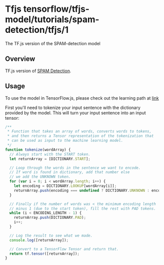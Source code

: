 # Tfjs tensorflow/tfjs-model/tutorials/spam-detection/tfjs/1
The TF.js version of the SPAM-detection model

<!-- asset-path: internal -->
<!-- parent-model: tensorflow/tutorials/spam-detection/1 -->

## Overview

TF.js version of [SPAM Detection](https://tfhub.dev/tensorflow/tutorials/spam-detection/1).

## Usage

To use the model in TensorFlow.js, please check out the learning path at [link](https://www.google.com)

First you'll need to tokenize your input sentence with the dictionary provided by the model. This will turn your input sentence into an input tensor:

```js
/**
 * Function that takes an array of words, converts words to tokens,
 * and then returns a Tensor representation of the tokenization that
 * can be used as input to the machine learning model.
 */
function tokenize(wordArray) {
  // Always start with the START token.
  let returnArray = [DICTIONARY.START];

  // Loop through the words in the sentence we want to encode.
  // If word is found in dictionary, add that number else
  // we add the UNKNOWN token.
  for (var i = 0; i < wordArray.length; i++) {
    let encoding = DICTIONARY.LOOKUP[wordArray[i]];
    returnArray.push(encoding === undefined ? DICTIONARY.UNKNOWN : encoding);
  }

  // Finally if the number of words was < the minimum encoding length
  // minus 1 (due to the start token), fill the rest with PAD tokens.
  while (i < ENCODING_LENGTH - 1) {
    returnArray.push(DICTIONARY.PAD);
    i++;
  }

  // Log the result to see what we made.
  console.log([returnArray]);

  // Convert to a TensorFlow Tensor and return that.
  return tf.tensor([returnArray]);
}
```
